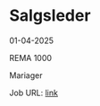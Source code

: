 # Salgsleder
01-04-2025

REMA 1000

Mariager

Job URL: [link](https://candidate.hr-manager.net/ApplicationInit.aspx?cid=1030&ProjectId=72385&DepartmentId=8612&MediaId=5)


